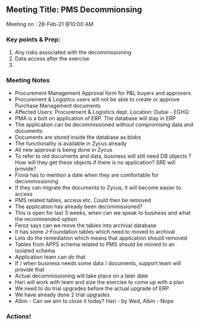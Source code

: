 ## Meeting Title: PMS Decommionsing 
Meeting on   : 28-Feb-21 @10:00 AM

### Key points & Prep:
1. Any risks associated with the decommissioning 
2. Data access after the exercise
3. 

### Meeting Notes
* Procurement Management Approval form for P&L buyers and approvers. 
* Procurement & Logistics users will not be able to create or approve Purchase Management documents 
* Affected Users: Procurement & Logistics dept.  Location: Dubai - EGHQ
* PMA is a bolt on application of ERP. The database will stay in ERP 
* The application can be decommissioned without compromising data and documents
* Documents are stored inside the database as blobs
* The functionality is available in Zycus already
* All new approval is being done in Zycus 
* To refer to old documents and data, business will still need DB objects
? How will they get these objects if there is no application? SRE will provide?
* Fiona has to mention a date when they are comfortable for decommissioning 
* If they can migrate the documents to Zycus, it will become easier to access
* PMS related tables, access etc. Could then be removed
* The application has already been decommissioned?
* This is open for last 3 weeks, when can we speak to business and what the recommended option
* Feroz says can we move the tables into archival database
* It has some J-Foundation tables which need to moved to archival
* Lets do the remediation which means that application should removed
* Tables from APPS schema related to PMS should be moved to an isolated schema
* Application team can do that 
* If / when business needs some data / documents, support team will provide that
* Actual decommissioning will take place on a later date
* Hari will work with team and size the exercise to come up with a plan
* We need to do trial upgrades before the actual upgrade of ERP
* We have already done 2 trial upgrades
* Albin - Can we aim to close it today? Hari - by Wed, Albin - Nope

### Actions!


